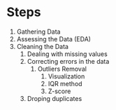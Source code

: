# Steps
1. Gathering Data
2. Assessing the Data (EDA)
3. Cleaning the Data
   1. Dealing with missing values
   2. Correcting errors in the data
      1. Outliers Removal
         1. Visualization
         2. IQR method
         3. Z-score
   3. Droping duplicates